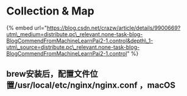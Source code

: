 # Collection & Map

{% embed url="https://blog.csdn.net/crazw/article/details/9900669?utm\_medium=distribute.pc\_relevant.none-task-blog-BlogCommendFromMachineLearnPai2-1.control&depth\_1-utm\_source=distribute.pc\_relevant.none-task-blog-BlogCommendFromMachineLearnPai2-1.control" %}

## brew安装后，配置文件位置/usr/local/etc/nginx/nginx.conf ，macOS

##  

